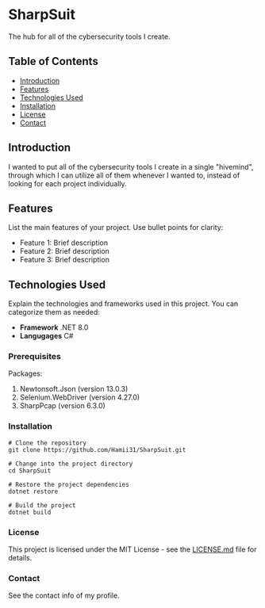 # SharpSuit

The hub for all of the cybersecurity tools I create.

## Table of Contents

- [Introduction](#introduction)
- [Features](#features)
- [Technologies Used](#technologies-used)
- [Installation](#installation)
- [License](#license)
- [Contact](#contact)

## Introduction

I wanted to put all of the cybersecurity tools I create in a single "hivemind", 
through which I can utilize all of them whenever I wanted to, instead of looking for each project individually.

## Features

List the main features of your project. Use bullet points for clarity:
- Feature 1: Brief description
- Feature 2: Brief description
- Feature 3: Brief description

## Technologies Used

Explain the technologies and frameworks used in this project. You can categorize them as needed:
- **Framework** .NET 8.0
- **Langugages** C# 

### Prerequisites

Packages:
1. Newtonsoft.Json (version 13.0.3)
2. Selenium.WebDriver (version 4.27.0)
3. SharpPcap (version 6.3.0)

### Installation
```
# Clone the repository
git clone https://github.com/Hamii31/SharpSuit.git

# Change into the project directory
cd SharpSuit

# Restore the project dependencies
dotnet restore

# Build the project
dotnet build
```

### License

This project is licensed under the MIT License - see the [LICENSE.md](LICENSE.md) file for details.

### Contact

See the contact info of my profile.
